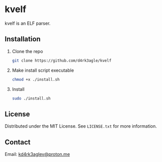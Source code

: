 # kvelf
kvelf is an ELF parser.


## Installation

1. Clone the repo
   ```sh
   git clone https://github.com/d4rk3agle/kvelf
   ```
2. Make install script executable 
   ```sh
   chmod +x ./install.sh
   ```
3. Install
   ```sh
   sudo ./install.sh
   ```
  
  
  
<!-- LICENSE -->
## License

Distributed under the MIT License. See `LICENSE.txt` for more information.

<!-- CONTACT -->
## Contact

Email: kd4rk3aglev@proton.me


